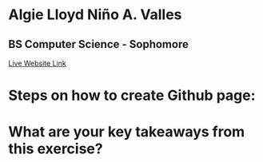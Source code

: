 # **Algie Lloyd Niño A. Valles**
## BS Computer Science - Sophomore

[Live Website Link](http://github.com)

# Steps on how to create Github page:

# What are your key takeaways from this exercise?